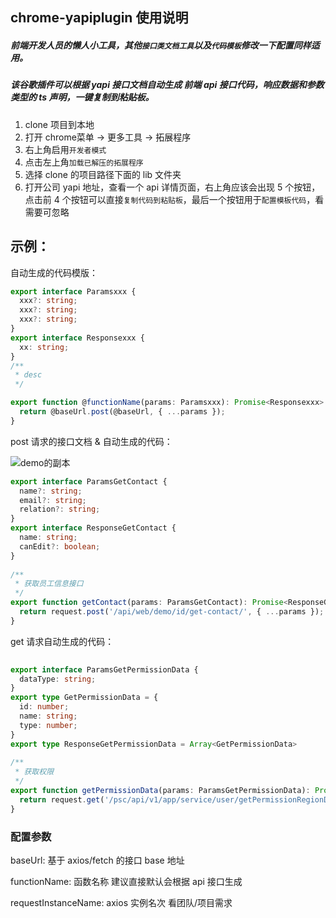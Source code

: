 ## chrome-yapiplugin 使用说明
##### 前端开发人员的懒人小工具，其他`接口类文档工具`以及`代码模板`修改一下配置同样适用。
##### 该谷歌插件可以根据 yapi 接口文档自动生成 前端 api 接口代码，响应数据和参数类型的 ts 声明，一键复制到粘贴板。

1. clone 项目到本地
2. 打开 chrome菜单 -> 更多工具 -> 拓展程序
3. 右上角启用`开发者模式`
4. 点击左上角`加载已解压的拓展程序`
5. 选择 clone 的项目路径下面的 lib 文件夹
6. 打开公司 yapi 地址，查看一个 api 详情页面，右上角应该会出现 5 个按钮，点击前 4 个按钮可以直接`复制代码到粘贴板`，最后一个按钮用于`配置模板代码`，看需要可忽略

## 示例：

自动生成的代码模版：
```ts
export interface Paramsxxx {
  xxx?: string;
  xxx?: string;
  xxx?: string;
}
export interface Responsexxx {
  xx: string;
}
/**
 * desc
 */

export function @functionName(params: Paramsxxx): Promise<Responsexxx> {
  return @baseUrl.post(@baseUrl, { ...params });
}

```

post 请求的接口文档 & 自动生成的代码：

![demo的副本](https://user-images.githubusercontent.com/63552419/175759666-11263b41-4905-4e9a-a928-28a3ad78d1c2.png)

```ts
export interface ParamsGetContact {
  name?: string;
  email?: string;
  relation?: string;
}
export interface ResponseGetContact {
  name: string;
  canEdit?: boolean;
}
    
/**
 * 获取员工信息接口
 */
export function getContact(params: ParamsGetContact): Promise<ResponseGetContact> {
  return request.post('/api/web/demo/id/get-contact/', { ...params });
}
```

get 请求自动生成的代码：

```ts
  
export interface ParamsGetPermissionData {
  dataType: string;
}
export type GetPermissionData = {
  id: number;
  name: string;
  type: number;
}
export type ResponseGetPermissionData = Array<GetPermissionData>
    
/**
 * 获取权限
 */
export function getPermissionData(params: ParamsGetPermissionData): Promise<ResponseGetPermissionData> {
  return request.get('/psc/api/v1/app/service/user/getPermissionRegionData', { params });
}
```

### 配置参数

baseUrl: 基于 axios/fetch 的接口 base 地址

functionName: 函数名称 建议直接默认会根据 api 接口生成

requestInstanceName: axios 实例名次 看团队/项目需求
